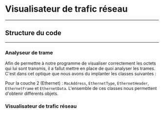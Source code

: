 # Visualisateur de trafic réseau

---

## Structure du code

---

### Analyseur de trame

Afin de permettre à notre programme de visualiser correctement les octets qui lui sont transmis, il a fallut mettre en place de quoi analyser les trames. C'est dans cet optique que nous avons du implanter les classes suivantes :

Pour la couche 2 (Ethernet) : `MacAddress`, `EthernetType`, `EthernetHeader`, `EthernetFrame` et `EthernetData`.
L'ensemble de ces classes nous permettent d'obtenir différents objets.


### Visualisateur de trafic réseau